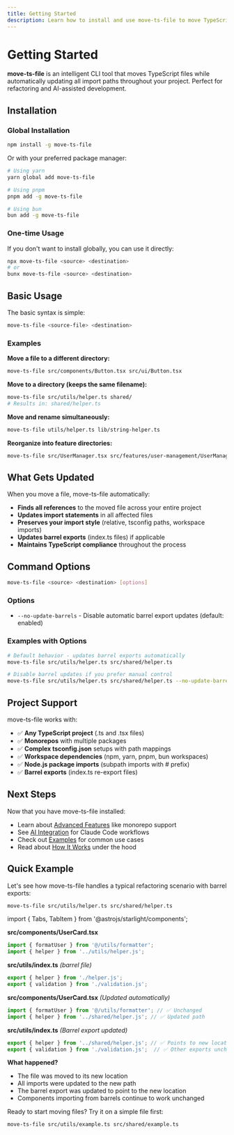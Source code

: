 ```yaml
---
title: Getting Started
description: Learn how to install and use move-ts-file to move TypeScript files with automatic import updates
---
```


# Getting Started

**move-ts-file** is an intelligent CLI tool that moves TypeScript files while automatically updating all import paths throughout your project. Perfect for refactoring and AI-assisted development.

## Installation

### Global Installation

```bash
npm install -g move-ts-file
```

Or with your preferred package manager:

```bash
# Using yarn
yarn global add move-ts-file

# Using pnpm
pnpm add -g move-ts-file

# Using bun
bun add -g move-ts-file
```

### One-time Usage

If you don't want to install globally, you can use it directly:

```bash
npx move-ts-file <source> <destination>
# or
bunx move-ts-file <source> <destination>
```

## Basic Usage

The basic syntax is simple:

```bash
move-ts-file <source-file> <destination>
```

### Examples

**Move a file to a different directory:**
```bash
move-ts-file src/components/Button.tsx src/ui/Button.tsx
```

**Move to a directory (keeps the same filename):**
```bash
move-ts-file src/utils/helper.ts shared/
# Results in: shared/helper.ts
```

**Move and rename simultaneously:**
```bash
move-ts-file utils/helper.ts lib/string-helper.ts
```

**Reorganize into feature directories:**
```bash
move-ts-file src/UserManager.tsx src/features/user-management/UserManager.tsx
```

## What Gets Updated

When you move a file, move-ts-file automatically:

- **Finds all references** to the moved file across your entire project
- **Updates import statements** in all affected files
- **Preserves your import style** (relative, tsconfig paths, workspace imports)
- **Updates barrel exports** (index.ts files) if applicable
- **Maintains TypeScript compliance** throughout the process

## Command Options

```bash
move-ts-file <source> <destination> [options]
```

### Options

- `--no-update-barrels` - Disable automatic barrel export updates (default: enabled)

### Examples with Options

```bash
# Default behavior - updates barrel exports automatically
move-ts-file src/utils/helper.ts src/shared/helper.ts

# Disable barrel updates if you prefer manual control
move-ts-file src/utils/helper.ts src/shared/helper.ts --no-update-barrels
```

## Project Support

move-ts-file works with:

- ✅ **Any TypeScript project** (.ts and .tsx files)
- ✅ **Monorepos** with multiple packages
- ✅ **Complex tsconfig.json** setups with path mappings
- ✅ **Workspace dependencies** (npm, yarn, pnpm, bun workspaces)
- ✅ **Node.js package imports** (subpath imports with # prefix)
- ✅ **Barrel exports** (index.ts re-export files)

## Next Steps

Now that you have move-ts-file installed:

- Learn about [Advanced Features](/features/) like monorepo support
- See [AI Integration](/ai-integration/) for Claude Code workflows  
- Check out [Examples](/examples/) for common use cases
- Read about [How It Works](/how-it-works/) under the hood

## Quick Example

Let's see how move-ts-file handles a typical refactoring scenario with barrel exports:

```bash
move-ts-file src/utils/helper.ts src/shared/helper.ts
```

import { Tabs, TabItem } from '@astrojs/starlight/components';

<Tabs>
<TabItem label="Before">

**src/components/UserCard.tsx**
```typescript
import { formatUser } from '@/utils/formatter';
import { helper } from '../utils/helper.js';
```

**src/utils/index.ts** *(barrel file)*
```typescript  
export { helper } from './helper.js';
export { validation } from './validation.js';
```

</TabItem>
<TabItem label="After">

**src/components/UserCard.tsx** *(Updated automatically)*
```typescript
import { formatUser } from '@/utils/formatter'; // ✅ Unchanged
import { helper } from '../shared/helper.js'; // ✅ Updated path
```

**src/utils/index.ts** *(Barrel export updated)*
```typescript
export { helper } from '../shared/helper.js'; // ✅ Points to new location
export { validation } from './validation.js';  // ✅ Other exports unchanged
```

</TabItem>
</Tabs>

**What happened?**
- The file was moved to its new location
- All imports were updated to the new path
- The barrel export was updated to point to the new location
- Components importing from barrels continue to work unchanged

Ready to start moving files? Try it on a simple file first:

```bash
move-ts-file src/utils/example.ts src/shared/example.ts
```
